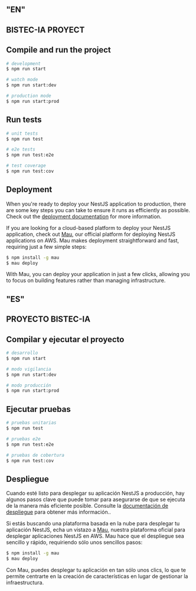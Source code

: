 ## "EN"
## BISTEC-IA PROYECT

## Compile and run the project

```bash
# development
$ npm run start

# watch mode
$ npm run start:dev

# production mode
$ npm run start:prod
```

## Run tests

```bash
# unit tests
$ npm run test

# e2e tests
$ npm run test:e2e

# test coverage
$ npm run test:cov
```

## Deployment

When you're ready to deploy your NestJS application to production, there are some key steps you can take to ensure it runs as efficiently as possible. Check out the [deployment documentation](https://docs.nestjs.com/deployment) for more information.

If you are looking for a cloud-based platform to deploy your NestJS application, check out [Mau](https://mau.nestjs.com), our official platform for deploying NestJS applications on AWS. Mau makes deployment straightforward and fast, requiring just a few simple steps:

```bash
$ npm install -g mau
$ mau deploy
```

With Mau, you can deploy your application in just a few clicks, allowing you to focus on building features rather than managing infrastructure.


## "ES"
## PROYECTO BISTEC-IA

## Compilar y ejecutar el proyecto

```bash
# desarrollo
$ npm run start

# modo vigilancia
$ npm run start:dev

# modo producción
$ npm run start:prod
```

## Ejecutar pruebas

```bash
# pruebas unitarias
$ npm run test

# pruebas e2e
$ npm run test:e2e

# pruebas de cobertura
$ npm run test:cov
```

## Despliegue

Cuando esté listo para desplegar su aplicación NestJS a producción, hay algunos pasos clave que puede tomar para asegurarse de que se ejecuta de la manera más eficiente posible. Consulte la [documentación de despliegue](https://docs.nestjs.com/deployment) para obtener más información..

Si estás buscando una plataforma basada en la nube para desplegar tu aplicación NestJS, echa un vistazo a [Mau](https://mau.nestjs.com), nuestra plataforma oficial para desplegar aplicaciones NestJS en AWS. Mau hace que el despliegue sea sencillo y rápido, requiriendo sólo unos sencillos pasos:

```bash
$ npm install -g mau
$ mau deploy
```

Con Mau, puedes desplegar tu aplicación en tan sólo unos clics, lo que te permite centrarte en la creación de características en lugar de gestionar la infraestructura.